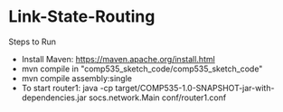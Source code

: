 # Link-State-Routing
Steps to Run
- Install Maven: https://maven.apache.org/install.html
- mvn compile in "comp535_sketch_code/comp535_sketch_code"
- mvn compile assembly:single
- To start router1: java -cp target/COMP535-1.0-SNAPSHOT-jar-with-dependencies.jar socs.network.Main conf/router1.conf